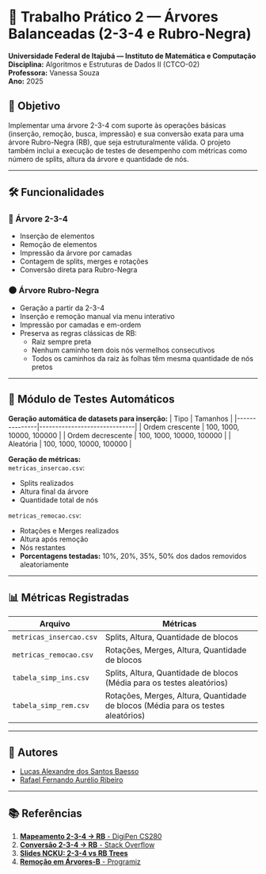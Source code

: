 # 🌳 Trabalho Prático 2 — Árvores Balanceadas (2-3-4 e Rubro-Negra)

**Universidade Federal de Itajubá — Instituto de Matemática e Computação**  
**Disciplina:** Algoritmos e Estruturas de Dados II (CTCO-02)  
**Professora:** Vanessa Souza  
**Ano:** 2025  

## 🧠 Objetivo
Implementar uma árvore 2-3-4 com suporte às operações básicas (inserção, remoção, busca, impressão) e sua conversão exata para uma árvore Rubro-Negra (RB), que seja estruturalmente válida. O projeto também inclui a execução de testes de desempenho com métricas como número de splits, altura da árvore e quantidade de nós.

---

## 🛠️ Funcionalidades

### 🌲 Árvore 2-3-4
- Inserção de elementos  
- Remoção de elementos  
- Impressão da árvore por camadas  
- Contagem de splits, merges e rotações  
- Conversão direta para Rubro-Negra

### 🌑 Árvore Rubro-Negra
- Geração a partir da 2-3-4  
- Inserção e remoção manual via menu interativo  
- Impressão por camadas e em-ordem  
- Preserva as regras clássicas de RB:
  - Raiz sempre preta
  - Nenhum caminho tem dois nós vermelhos consecutivos
  - Todos os caminhos da raiz às folhas têm mesma quantidade de nós pretos

---

## 🧲 Módulo de Testes Automáticos
**Geração automática de datasets para inserção:**
| Tipo          | Tamanhos                     |
|---------------|------------------------------|
| Ordem crescente | 100, 1000, 10000, 100000     |
| Ordem decrescente | 100, 1000, 10000, 100000  |
| Aleatória     | 100, 1000, 10000, 100000     |

**Geração de métricas:**  
`metricas_insercao.csv`:
- Splits realizados
- Altura final da árvore
- Quantidade total de nós  

`metricas_remocao.csv`:
- Rotações e Merges realizados
- Altura após remoção
- Nós restantes
- **Porcentagens testadas:** 10%, 20%, 35%, 50% dos dados removidos aleatoriamente

---

## 📊 Métricas Registradas
| Arquivo              | Métricas                          |
|----------------------|-----------------------------------|
| `metricas_insercao.csv` | Splits, Altura, Quantidade de blocos |
| `metricas_remocao.csv`  | Rotações, Merges, Altura, Quantidade de blocos |
| `tabela_simp_ins.csv` | Splits, Altura, Quantidade de blocos (Média para os testes aleatórios) |
| `tabela_simp_rem.csv` | Rotações, Merges, Altura, Quantidade de blocos (Média para os testes aleatórios) |

---

## 👥 Autores
- [Lucas Alexandre dos Santos Baesso](https://github.com/01baesso)  
- [Rafael Fernando Aurélio Ribeiro](https>//github.com/rafaelfernando28)

---

## 📚 Referências
1. [**Mapeamento 2-3-4 → RB** - DigiPen CS280](https://pontus.digipen.edu/~mmead/www/Courses/CS280/Trees-Mapping2-3-4IntoRB.html)  
2. [**Conversão 2-3-4 → RB** - Stack Overflow](https://stackoverflow.com/questions/35955246/converting-a-2-3-4-tree-into-a-red-black-tree)  
3. [**Slides NCKU: 2-3-4 vs RB Trees**](https://smile.ee.ncku.edu.tw/old/Links/MTable/Course/DataStructure/2-3,2-3-4&red-blackTree_952.pdf)  
4. [**Remoção em Árvores-B** - Programiz](https://www.programiz.com/dsa/deletion-from-a-b-tree)
